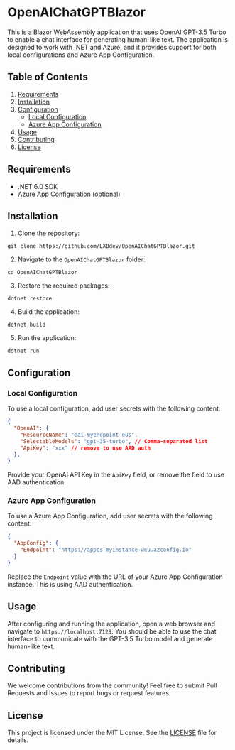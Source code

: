 # OpenAIChatGPTBlazor

This is a Blazor WebAssembly application that uses OpenAI GPT-3.5 Turbo to enable a chat interface for generating human-like text. The application is designed to work with .NET and Azure, and it provides support for both local configurations and Azure App Configuration.

## Table of Contents

1. [Requirements](#Requirements)
2. [Installation](#Installation)
3. [Configuration](#Configuration)
   - [Local Configuration](#Local-Configuration)
   - [Azure App Configuration](#Azure-App-Configuration)
4. [Usage](#Usage)
5. [Contributing](#Contributing)
6. [License](#License)

## Requirements

- .NET 6.0 SDK
- Azure App Configuration (optional)

## Installation

1. Clone the repository:

```
git clone https://github.com/LXBdev/OpenAIChatGPTBlazor.git
```

2. Navigate to the `OpenAIChatGPTBlazor` folder:

```
cd OpenAIChatGPTBlazor
```

3. Restore the required packages:

```
dotnet restore
```

4. Build the application:

``` 
dotnet build
```

5. Run the application:

``` 
dotnet run
```

## Configuration

### Local Configuration

To use a local configuration, add user secrets with the following content:

```json
{
  "OpenAI": {
    "ResourceName": "oai-myendpoint-eus",
    "SelectableModels": "gpt-35-turbo", // Comma-separated list
    "ApiKey": "xxx" // remove to use AAD auth
  },
}
```

Provide your OpenAI API Key in the `ApiKey` field, or remove the field to use AAD authentication.

### Azure App Configuration

To use a Azure App Configuration, add user secrets with the following content:

```json
{
  "AppConfig": {
    "Endpoint": "https://appcs-myinstance-weu.azconfig.io"
  }
}
```

Replace the `Endpoint` value with the URL of your Azure App Configuration instance. This is using AAD authentication.

## Usage

After configuring and running the application, open a web browser and navigate to `https://localhost:7128`. You should be able to use the chat interface to communicate with the GPT-3.5 Turbo model and generate human-like text.

## Contributing

We welcome contributions from the community! Feel free to submit Pull Requests and Issues to report bugs or request features.

## License

This project is licensed under the MIT License. See the [LICENSE](LICENSE) file for details.